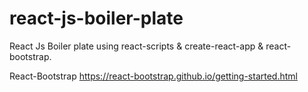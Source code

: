 # react-js-boiler-plate
React Js Boiler plate using react-scripts &amp; create-react-app &amp; react-bootstrap.


React-Bootstrap
https://react-bootstrap.github.io/getting-started.html
